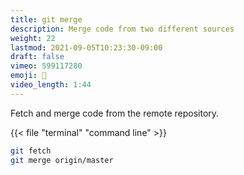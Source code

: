 ```yaml
---
title: git merge
description: Merge code from two different sources
weight: 22
lastmod: 2021-09-05T10:23:30-09:00
draft: false
vimeo: 599117280
emoji: 🤝
video_length: 1:44
---
```


Fetch and merge code from the remote repository.

{{< file "terminal" "command line" >}}
```bash
git fetch
git merge origin/master
```